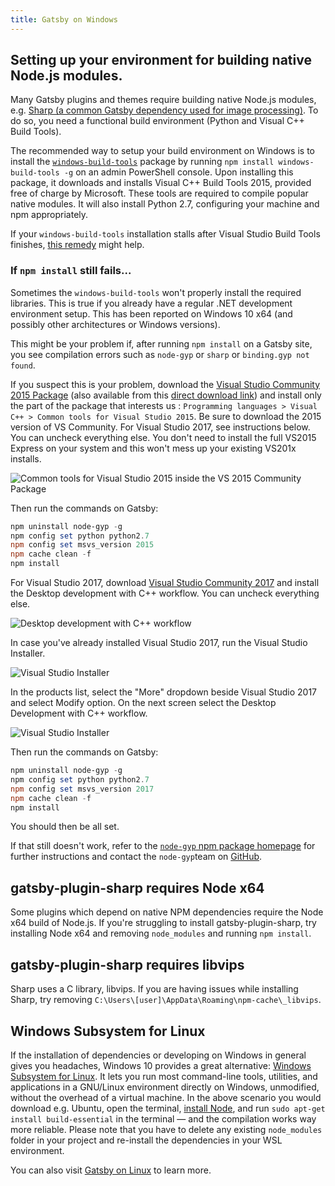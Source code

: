 ```yaml
---
title: Gatsby on Windows
---
```


## Setting up your environment for building native Node.js modules.

Many Gatsby plugins and themes require building native Node.js modules, e.g.
[Sharp (a common Gatsby dependency used for image processing)](/packages/gatsby-plugin-sharp/).
To do so, you need a functional build environment (Python and Visual C++ Build
Tools).

The recommended way to setup your build environment on Windows is to install the
[`windows-build-tools`](https://github.com/felixrieseberg/windows-build-tools)
package by running `npm install windows-build-tools -g` on an admin PowerShell
console. Upon installing this package, it downloads and installs Visual C++
Build Tools 2015, provided free of charge by Microsoft. These tools are required
to compile popular native modules. It will also install Python 2.7, configuring
your machine and npm appropriately.

If your `windows-build-tools` installation stalls after Visual Studio Build Tools finishes, [this remedy](https://github.com/felixrieseberg/windows-build-tools/issues/47#issuecomment-296881488) might help.

### If `npm install` still fails...

Sometimes the `windows-build-tools` won't properly install the required
libraries. This is true if you already have a regular .NET development
environment setup. This has been reported on Windows 10 x64 (and possibly other
architectures or Windows versions).

This might be your problem if, after running `npm install` on a Gatsby site, you
see compilation errors such as `node-gyp` or `sharp` or `binding.gyp not found`.

If you suspect this is your problem, download the
[Visual Studio Community 2015 Package](https://www.visualstudio.com/vs/older-downloads/) (also available from this [direct download link](https://go.microsoft.com/fwlink/?LinkId=532606&clcid=0x409))
and install only the part of the package that interests us : `Programming languages > Visual C++ > Common tools for Visual Studio 2015`. Be sure to
download the 2015 version of VS Community. For Visual Studio 2017, see instructions below. You can uncheck everything else. You don't need to install the full
VS2015 Express on your system and this won't mess up your existing VS201x
installs.

![Common tools for Visual Studio 2015 inside the VS 2015 Community Package](https://i.stack.imgur.com/J1aet.png)

Then run the commands on Gatsby:

```powershell
npm uninstall node-gyp -g
npm config set python python2.7
npm config set msvs_version 2015
npm cache clean -f
npm install
```

For Visual Studio 2017, download [Visual Studio Community 2017](https://visualstudio.microsoft.com/vs/community/) and install the Desktop development with C++ workflow. You can uncheck everything else.

![Desktop development with C++ workflow](https://i.imgur.com/dPknorD.png)

In case you've already installed Visual Studio 2017, run the Visual Studio Installer.

![Visual Studio Installer](https://i.imgur.com/H5PVEbu.png)

In the products list, select the "More" dropdown beside Visual Studio 2017 and select Modify option. On the next screen select the Desktop Development with C++ workflow.

![Visual Studio Installer](https://i.imgur.com/7SFsS99.png)

Then run the commands on Gatsby:

```powershell
npm uninstall node-gyp -g
npm config set python python2.7
npm config set msvs_version 2017
npm cache clean -f
npm install
```

You should then be all set.

If that still doesn't work, refer to the
[`node-gyp` npm package homepage](https://www.npmjs.com/package/node-gyp) for
further instructions and contact the `node-gyp`team on
[GitHub](https://github.com/nodejs/node-gyp/issues).

## gatsby-plugin-sharp requires Node x64

Some plugins which depend on native NPM dependencies require the Node x64 build of Node.js. If you're struggling to install gatsby-plugin-sharp, try installing Node x64 and removing `node_modules` and running `npm install`.

## gatsby-plugin-sharp requires libvips

Sharp uses a C library, libvips. If you are having issues while installing Sharp, try removing `C:\Users\[user]\AppData\Roaming\npm-cache\_libvips`.

## Windows Subsystem for Linux

If the installation of dependencies or developing on Windows in general gives you headaches, Windows 10 provides a great alternative: [Windows Subsystem for Linux](https://docs.microsoft.com/en-us/windows/wsl/about). It lets you run most command-line tools, utilities, and applications in a GNU/Linux environment directly on Windows, unmodified, without the overhead of a virtual machine. In the above scenario you would download e.g. Ubuntu, open the terminal, [install Node](https://nodejs.org/en/download/package-manager/#debian-and-ubuntu-based-linux-distributions), and run `sudo apt-get install build-essential` in the terminal — and the compilation works way more reliable. Please note that you have to delete any existing `node_modules` folder in your project and re-install the dependencies in your WSL environment.

You can also visit [Gatsby on Linux](/docs/gatsby-on-linux/) to learn more.
